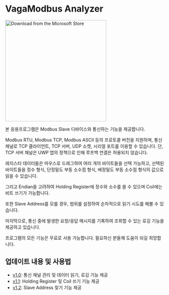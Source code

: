# VagaModbus Analyzer
<a href="https://apps.microsoft.com/store/detail/9pg8qtrlp62x?cid=github&mode=direct"><img src="https://learn.microsoft.com/en-us/windows/apps/images/new-badge-light.png" alt="Download from the Microsoft Store" width='320' /></a>

본 응용프로그램은 Modbus Slave 디바이스와 통신하는 기능을 제공합니다.  

Modbus RTU, Modbus TCP, Modbus ASCII 등의 프로토콜 버전을 지원하며, 통신 채널로 TCP 클라이언트, TCP 서버, UDP 소켓, 시리얼 포트를 이용할 수 있습니다. 단, TCP 서버 채널은 UWP 앱의 정책으로 인해 루프백 연결은 허용되지 않습니다.  

레지스터 데이터들은 마우스로 드래그하여 여러 개의 바이트들을 선택 가능하고, 선택된 바이트들을 정수 형식, 단정밀도 부동 소수점 형식, 배정밀도 부동 소수점 형식의 값으로 읽을 수 있습니다.  

그리고 Endian을 고려하여 Holding Register에 정수와 소수를 쓸 수 있으며 Coil에는 비트 쓰기가 가능합니다.  

또한 Slave Address를 모를 경우, 범위를 설정하여 순차적으로 읽기 시도를 해볼 수 있습니다.  

마지막으로, 통신 중에 발생한 요청/응답 메시지를 기록하여 조회할 수 있는 로깅 기능을 제공하고 있습니다.  

프로그램의 모든 기능은 무료로 사용 가능합니다. 필요하신 분들께 도움이 되길 희망합니다.  

## 업데이트 내용 및 사용법
- [v1.0](https://blog.naver.com/vagabond-k/222488169575): 통신 채널 관리 및 데이터 읽기, 로깅 기능 제공
- [v1.1](https://blog.naver.com/vagabond-k/222619234580): Holding Register 및 Coil 쓰기 기능 제공
- [v1.2](https://blog.naver.com/vagabond-k/223948738205): Slave Address 찾기 기능 제공

